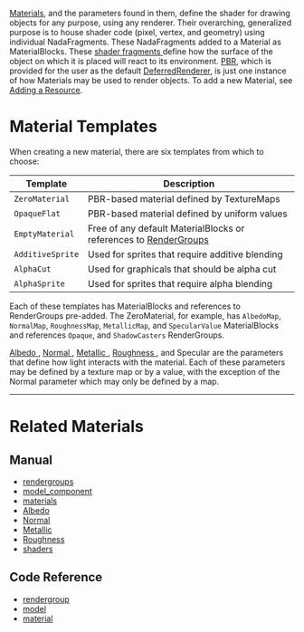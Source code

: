 [Materials](https://github.com/zeroengineteam/ZeroDocs/blob/master/code_reference/class_reference/material.markdown), and the parameters found in them, define the shader for drawing objects for any purpose, using any renderer. Their overarching, generalized purpose is to house shader code (pixel, vertex, and geometry) using individual NadaFragments. These NadaFragments added to a Material as MaterialBlocks. These [ shader fragments ](https://github.com/zeroengineteam/ZeroDocs/blob/master/zero_editor_documentation/zeromanual/graphics/materials/shaders.markdown) define how the surface of the object on which it is placed will react to its environment.  [PBR](https://github.com/zeroengineteam/ZeroDocs/blob/master/zero_editor_documentation/zeromanual/graphics/physically_based_rendering.markdown), which is provided for the user as the default [DeferredRenderer](https://github.com/zeroengineteam/ZeroDocs/blob/master/zero_editor_documentation/zeromanual/graphics/renderer/deferred_renderer.markdown#deferred-renderer), is just one instance of how Materials may be used to render objects. To add a new Material, see [Adding a Resource](https://github.com/zeroengineteam/ZeroDocs/blob/master/zero_editor_documentation/zeromanual/editor/editorcommands/resourceadding.markdown).

 # Material Templates

When creating a new material, there are six templates from which to choose:

|Template | Description
|--|--
|`ZeroMaterial`| PBR-based material defined by TextureMaps
|`OpaqueFlat`| PBR-based material defined by uniform values
|`EmptyMaterial`| Free of any default MaterialBlocks or references to [RenderGroups](https://github.com/zeroengineteam/ZeroDocs/blob/master/zero_editor_documentation/zeromanual/graphics/rendergroups.markdown)
|`AdditiveSprite`| Used for sprites that require additive blending
|`AlphaCut`| Used for graphicals that should be alpha cut
|`AlphaSprite`| Used for sprites that require alpha blending

Each of these templates has MaterialBlocks and references to RenderGroups pre-added. The ZeroMaterial, for example, has `AlbedoMap`, `NormalMap`, `RoughnessMap`, `MetallicMap`, and `SpecularValue` MaterialBlocks and references `Opaque`, and `ShadowCasters` RenderGroups.

[ Albedo ](https://github.com/zeroengineteam/ZeroDocs/blob/master/zero_editor_documentation/zeromanual/graphics/materials/albedo.markdown), [ Normal ](https://github.com/zeroengineteam/ZeroDocs/blob/master/zero_editor_documentation/zeromanual/graphics/materials/normal_map.markdown), [ Metallic ](https://github.com/zeroengineteam/ZeroDocs/blob/master/zero_editor_documentation/zeromanual/graphics/materials/metallic.markdown), [ Roughness ](https://github.com/zeroengineteam/ZeroDocs/blob/master/zero_editor_documentation/zeromanual/graphics/materials/roughness.markdown), and Specular are the parameters that define how light interacts with the material. Each of these parameters may be defined by a texture map or by a value, with the exception of the Normal parameter which may only be defined by a map.

---

 # Related Materials
 ## Manual
- [rendergroups](https://github.com/zeroengineteam/ZeroDocs/blob/master/zero_editor_documentation/zeromanual/graphics/rendergroups.markdown)
- [model_component](https://github.com/zeroengineteam/ZeroDocs/blob/master/zero_editor_documentation/zeromanual/graphics/models/model_component.markdown)
- [materials](https://github.com/zeroengineteam/ZeroDocs/blob/master/zero_editor_documentation/zeromanual/graphics/materials.markdown)
- [ Albedo ](https://github.com/zeroengineteam/ZeroDocs/blob/master/zero_editor_documentation/zeromanual/graphics/materials/albedo.markdown)
- [ Normal ](https://github.com/zeroengineteam/ZeroDocs/blob/master/zero_editor_documentation/zeromanual/graphics/materials/normal_map.markdown)
- [ Metallic ](https://github.com/zeroengineteam/ZeroDocs/blob/master/zero_editor_documentation/zeromanual/graphics/materials/metallic.markdown)
- [ Roughness ](https://github.com/zeroengineteam/ZeroDocs/blob/master/zero_editor_documentation/zeromanual/graphics/materials/roughness.markdown)
- [shaders](https://github.com/zeroengineteam/ZeroDocs/blob/master/zero_editor_documentation/zeromanual/graphics/materials/shaders.markdown)

 ## Code Reference
- [rendergroup](https://github.com/zeroengineteam/ZeroDocs/blob/master/code_reference/class_reference/rendergroup.markdown) 
- [model](https://github.com/zeroengineteam/ZeroDocs/blob/master/code_reference/class_reference/model.markdown)
- [material](https://github.com/zeroengineteam/ZeroDocs/blob/master/code_reference/class_reference/material.markdown) 

 
